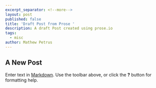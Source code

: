 ```yaml
---
excerpt_separator: <!--more-->
layout: post
published: false
title: 'Draft Post from Prose '
description: A draft Post created using prose.io
tags:
  - misc
author: Mathew Petrus
---
```

## A New Post

Enter text in [Markdown](http://daringfireball.net/projects/markdown/). Use the toolbar above, or click the **?** button for formatting help.
